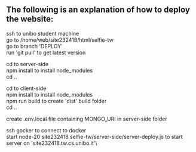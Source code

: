## The following is an explanation of how to deploy the website:

ssh to unibo student machine\
go to /home/web/site232418/html/selfie-tw\
go to branch 'DEPLOY'\
run 'git pull' to get latest version

cd to server-side\
npm install to install node_modules\
cd ..

cd to client-side\
npm install to install node_modules\
npm run build to create 'dist' build folder\
cd ..

create .env.local file containing MONGO_URI in server-side folder

ssh gocker to connect to docker\
start node-20 site232418 selfie-tw/server-side/server-deploy.js to start server on 'site232418.tw.cs.unibo.it'\
